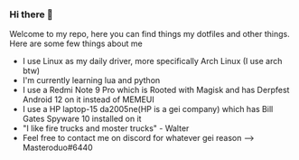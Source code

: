 ### Hi there 👋

Welcome to my repo, here you can find things my dotfiles and other things. Here are some few things about me

- I use Linux as my daily driver, more specifically Arch Linux (I use arch btw)
- I'm currently learning lua and python
- I use a Redmi Note 9 Pro which is Rooted with Magisk and has Derpfest Android 12 on it instead of MEMEUI
- I use a HP laptop-15 da2005ne(HP is a gei company) which has Bill Gates Spyware 10 installed on it
- "I like fire trucks and moster trucks" - Walter
- Feel free to contact me on discord for whatever gei reason --> Masteroduo#6440
